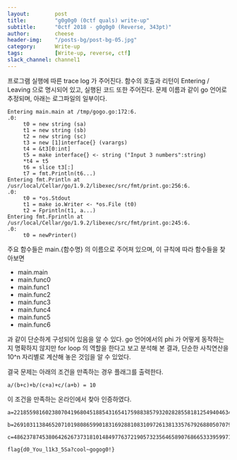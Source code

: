 ```yaml
---
layout:        post
title:         "g0g0g0 (0ctf quals) write-up"
subtitle:      "0ctf 2018 - g0g0g0 (Reverse, 343pt)"
author:        cheese
header-img:    "/posts-bg/post-bg-05.jpg"
category:      Write-up
tags:          [Write-up, reverse, ctf]
slack_channel: channel1
---
```



프로그램 실행에 따른 trace log 가 주어진다. 함수의 호출과 리턴이 Entering / Leaving 으로 명시되어 있고, 실행된 코드 또한 주어진다. 문제 이름과 같이 go 언어로 추정되며, 아래는 로그파일의 일부이다.

```
Entering main.main at /tmp/gogo.go:172:6.
.0:
	 t0 = new string (sa)
	 t1 = new string (sb)
	 t2 = new string (sc)
	 t3 = new [1]interface{} (varargs)
	 t4 = &t3[0:int]
	 t5 = make interface{} <- string ("Input 3 numbers":string)
	 *t4 = t5
	 t6 = slice t3[:]
	 t7 = fmt.Println(t6...)
Entering fmt.Println at /usr/local/Cellar/go/1.9.2/libexec/src/fmt/print.go:256:6.
.0:
	 t0 = *os.Stdout
	 t1 = make io.Writer <- *os.File (t0)
	 t2 = Fprintln(t1, a...)
Entering fmt.Fprintln at /usr/local/Cellar/go/1.9.2/libexec/src/fmt/print.go:245:6.
.0:
	 t0 = newPrinter()
```


주요 함수들은 main.{함수명} 의 이름으로 주어져 있으며, 이 규칙에 따라 함수들을 찾아보면

- main.main
- main.func0
- main.func1
- main.func2
- main.func3
- main.func4
- main.func5
- main.func6

과 같이 단순하게 구성되어 있음을 알 수 있다. go 언어에서의 phi 가 어떻게 동작하는 지 명확하지 않지만 for loop 의 역할을 한다고 보고 분석해 본 결과, 단순한 사칙연산을 10^n 자리별로 계산해 놓은 것임을 알 수 있었다.

결국 문제는 아래의 조건을 만족하는 경우 플래그를 출력한다.

```
a/(b+c)+b/(c+a)+c/(a+b) = 10
```

이 조건을 만족하는 온라인에서 찾아 인증하였다.

```
a=221855981602380704196804518854316541759883857932028285581812549404634844243737502744011549757448453135493556098964216532950604590733853450272184987603430882682754171300742698179931849310347

b=269103113846520710198086599018316928810831097261381335767926880507079911347095440987749703663156874995907158014866846058485318408629957749519665987782327830143454337518378955846463785600977

c=4862378745380642626737318101484977637219057323564658907686653339599714454790559130946320953938197181210525554039710122136086190642013402927952831079021210585653078786813279351784906397934209

flag{d0_You_l1k3_5Sa?cool~gogog0!}
```
